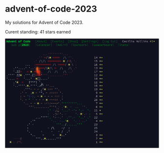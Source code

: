 # advent-of-code-2023
My solutions for Advent of Code 2023.

Curent standing: 41 stars earned

![alt text](https://github.com/ceciliahollins/advent-of-code-2023/blob/main/progress.png?raw=true)

